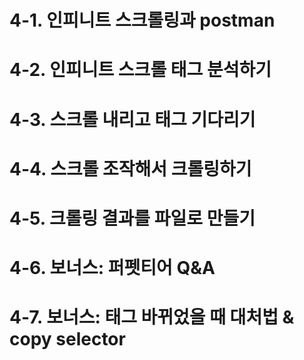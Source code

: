 # 4-1. 인피니트 스크롤링과 postman

# 4-2. 인피니트 스크롤 태그 분석하기

# 4-3. 스크롤 내리고 태그 기다리기

# 4-4. 스크롤 조작해서 크롤링하기

# 4-5. 크롤링 결과를 파일로 만들기

# 4-6. 보너스: 퍼펫티어 Q&A

# 4-7. 보너스: 태그 바뀌었을 때 대처법 & copy selector

